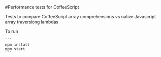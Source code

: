 #Performance tests for CoffeeScript

Tests to compare CoffeeScript array comprehensions
vs native Javascript array traversiong lambdas

To run   

    ```
    npm install  
    npm start
    ```
